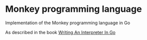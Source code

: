 # Monkey programming language

Implementation of the Monkey programming language in Go

As described in the book [Writing An Interpreter In Go](https://interpreterbook.com/)
